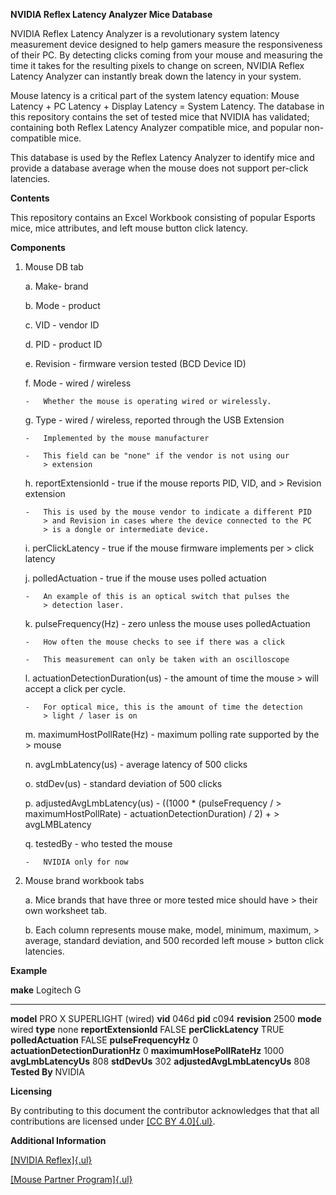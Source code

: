 **NVIDIA Reflex Latency Analyzer Mice Database**

NVIDIA Reflex Latency Analyzer is a revolutionary system latency
measurement device designed to help gamers measure the responsiveness of
their PC. By detecting clicks coming from your mouse and measuring the
time it takes for the resulting pixels to change on screen, NVIDIA
Reflex Latency Analyzer can instantly break down the latency in your
system.

Mouse latency is a critical part of the system latency equation: Mouse
Latency + PC Latency + Display Latency = System Latency. The database in
this repository contains the set of tested mice that NVIDIA has
validated; containing both Reflex Latency Analyzer compatible mice, and
popular non-compatible mice.

This database is used by the Reflex Latency Analyzer to identify mice
and provide a database average when the mouse does not support per-click
latencies.

**Contents**

This repository contains an Excel Workbook consisting of popular Esports
mice, mice attributes, and left mouse button click latency.

**Components**

1.  Mouse DB tab

    a.  Make- brand

    b.  Mode - product

    c.  VID - vendor ID

    d.  PID - product ID

    e.  Revision - firmware version tested (BCD Device ID)

    f.  Mode - wired / wireless

        -   Whether the mouse is operating wired or wirelessly.

    g.  Type - wired / wireless, reported through the USB Extension

        -   Implemented by the mouse manufacturer

        -   This field can be "none" if the vendor is not using our
            > extension

    h.  reportExtensionId - true if the mouse reports PID, VID, and
        > Revision extension

        -   This is used by the mouse vendor to indicate a different PID
            > and Revision in cases where the device connected to the PC
            > is a dongle or intermediate device.

    i.  perClickLatency - true if the mouse firmware implements per
        > click latency

    j.  polledActuation - true if the mouse uses polled actuation

        -   An example of this is an optical switch that pulses the
            > detection laser.

    k.  pulseFrequency(Hz) - zero unless the mouse uses polledActuation

        -   How often the mouse checks to see if there was a click

        -   This measurement can only be taken with an oscilloscope

    l.  actuationDetectionDuration(us) - the amount of time the mouse
        > will accept a click per cycle.

        -   For optical mice, this is the amount of time the detection
            > light / laser is on

    m.  maximumHostPollRate(Hz) - maximum polling rate supported by the
        > mouse

    n.  avgLmbLatency(us) - average latency of 500 clicks

    o.  stdDev(us) - standard deviation of 500 clicks

    p.  adjustedAvgLmbLatency(us) - ((1000 \* (pulseFrequency /
        > maximumHostPollRate) - actuationDetectionDuration) / 2) +
        > avgLMBLatency

    q.  testedBy - who tested the mouse

        -   NVIDIA only for now

2.  Mouse brand workbook tabs

    a.  Mice brands that have three or more tested mice should have
        > their own worksheet tab.

    b.  Each column represents mouse make, model, minimum, maximum,
        > average, standard deviation, and 500 recorded left mouse
        > button click latencies.

**Example**

  **make**                           Logitech G
  ---------------------------------- --------------------------
  **model**                          PRO X SUPERLIGHT (wired)
  **vid**                            046d
  **pid**                            c094
  **revision**                       2500
  **mode**                           wired
  **type**                           none
  **reportExtensionId**              FALSE
  **perClickLatency**                TRUE
  **polledActuation**                FALSE
  **pulseFrequencyHz**               0
  **actuationDetectionDurationHz**   0
  **maximumHosePollRateHz**          1000
  **avgLmbLatencyUs**                808
  **stdDevUs**                       302
  **adjustedAvgLmbLatencyUs**        808
  **Tested By**                      NVIDIA

**Licensing**

By contributing to this document the contributor acknowledges that that
all contributions are licensed under [[CC BY
4.0]{.ul}](https://creativecommons.org/licenses/by/4.0/).

**Additional Information**

[[NVIDIA
Reflex]{.ul}](https://www.nvidia.com/en-us/geforce/news/reflex-low-latency-platform/)

[[Mouse Partner
Program]{.ul}](https://developer.nvidia.com/reflex-mice-partner-program-interest)

